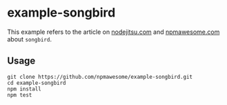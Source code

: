 example-songbird
================

This example refers to the article on [nodejitsu.com](http://...) and [npmawesome.com](http://npmawesome.com/posts/2014-06-26-songbird/) about `songbird`.

## Usage

    git clone https://github.com/npmawesome/example-songbird.git
    cd example-songbird
    npm install
    npm test
